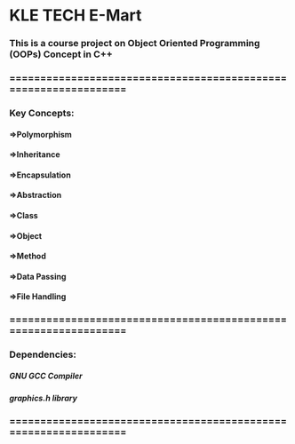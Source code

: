# KLE TECH E-Mart
### This is a course project on Object Oriented Programming (OOPs) Concept in C++
### ================================================================
### Key Concepts:
#### =>Polymorphism
#### =>Inheritance
#### =>Encapsulation
#### =>Abstraction
#### =>Class
#### =>Object
#### =>Method
#### =>Data Passing
#### =>File Handling
### ================================================================
### Dependencies:
##### GNU GCC Compiler
##### graphics.h library
### ================================================================